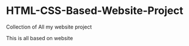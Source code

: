 # HTML-CSS-Based-Website-Project
Collection of All my website project 

This is all based on website 

